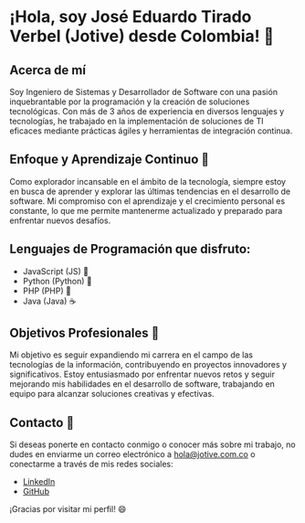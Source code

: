 # ¡Hola, soy José Eduardo Tirado Verbel (Jotive) desde Colombia! 👋

## Acerca de mí

Soy Ingeniero de Sistemas y Desarrollador de Software con una pasión inquebrantable por la programación y la creación de soluciones tecnológicas. Con más de 3 años de experiencia en diversos lenguajes y tecnologías, he trabajado en la implementación de soluciones de TI eficaces mediante prácticas ágiles y herramientas de integración continua.

## Enfoque y Aprendizaje Continuo 🚀

Como explorador incansable en el ámbito de la tecnología, siempre estoy en busca de aprender y explorar las últimas tendencias en el desarrollo de software. Mi compromiso con el aprendizaje y el crecimiento personal es constante, lo que me permite mantenerme actualizado y preparado para enfrentar nuevos desafíos.

## Lenguajes de Programación que disfruto:

- JavaScript (JS) :rocket:
- Python (Python) :snake:
- PHP (PHP) :elephant:
- Java (Java) :coffee:

## Objetivos Profesionales 🎯

Mi objetivo es seguir expandiendo mi carrera en el campo de las tecnologías de la información, contribuyendo en proyectos innovadores y significativos. Estoy entusiasmado por enfrentar nuevos retos y seguir mejorando mis habilidades en el desarrollo de software, trabajando en equipo para alcanzar soluciones creativas y efectivas.

## Contacto 📧

Si deseas ponerte en contacto conmigo o conocer más sobre mi trabajo, no dudes en enviarme un correo electrónico a [hola@jotive.com.co](mailto:hola@jotive.com.co) o conectarme a través de mis redes sociales:

- [LinkedIn](https://www.linkedin.com/in/jotive/)
- [GitHub](https://github.com/jotive)

¡Gracias por visitar mi perfil! 😄
